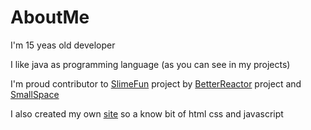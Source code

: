 # AboutMe
I'm 15 yeas old developer

I like java as programming language (as you can see in my projects) 

I'm proud contributor to [SlimeFun](https://github.com/Slimefun/Slimefun4) project by [BetterReactor](https://github.com/CAPS123987/Better-Nuclear-Generator) project and [SmallSpace](https://github.com/CAPS123987/SmallSpace)

I also created my own [site](https://hnilicka.jecool.net) so a know bit of html css and javascript
